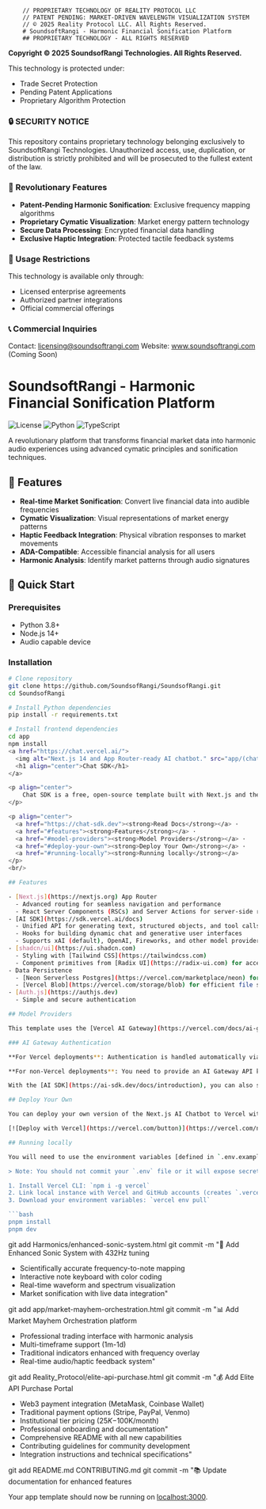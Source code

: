         // PROPRIETARY TECHNOLOGY OF REALITY PROTOCOL LLC
        // PATENT PENDING: MARKET-DRIVEN WAVELENGTH VISUALIZATION SYSTEM
        // © 2025 Reality Protocol LLC. All Rights Reserved.
        # SoundsoftRangi - Harmonic Financial Sonification Platform
        ## PROPRIETARY TECHNOLOGY - ALL RIGHTS RESERVED

**Copyright © 2025 SoundsofRangi Technologies. All Rights Reserved.**

This technology is protected under:
- Trade Secret Protection
- Pending Patent Applications
- Proprietary Algorithm Protection

### 🔒 SECURITY NOTICE
This repository contains proprietary technology belonging exclusively to SoundsoftRangi Technologies. Unauthorized access, use, duplication, or distribution is strictly prohibited and will be prosecuted to the fullest extent of the law.

### 🌟 Revolutionary Features
- **Patent-Pending Harmonic Sonification**: Exclusive frequency mapping algorithms
- **Proprietary Cymatic Visualization**: Market energy pattern technology
- **Secure Data Processing**: Encrypted financial data handling
- **Exclusive Haptic Integration**: Protected tactile feedback systems

### 🚫 Usage Restrictions
This technology is available only through:
- Licensed enterprise agreements
- Authorized partner integrations
- Official commercial offerings

### 📞 Commercial Inquiries
Contact: licensing@soundsoftrangi.com
Website: www.soundsoftrangi.com (Coming Soon)
# SoundsoftRangi - Harmonic Financial Sonification Platform

![License](https://img.shields.io/badge/License-MIT-blue.svg)
![Python](https://img.shields.io/badge/Python-3.8%2B-green)
![TypeScript](https://img.shields.io/badge/TypeScript-4.0%2B-blue)

A revolutionary platform that transforms financial market data into harmonic audio experiences using advanced cymatic principles and sonification techniques.

## 🌟 Features

- **Real-time Market Sonification**: Convert live financial data into audible frequencies
- **Cymatic Visualization**: Visual representations of market energy patterns
- **Haptic Feedback Integration**: Physical vibration responses to market movements
- **ADA-Compatible**: Accessible financial analysis for all users
- **Harmonic Analysis**: Identify market patterns through audio signatures

## 🚀 Quick Start

### Prerequisites
- Python 3.8+
- Node.js 14+
- Audio capable device

### Installation

```bash
# Clone repository
git clone https://github.com/SoundsofRangi/SoundsofRangi.git
cd SoundsofRangi

# Install Python dependencies
pip install -r requirements.txt

# Install frontend dependencies
cd app
npm install
<a href="https://chat.vercel.ai/">
  <img alt="Next.js 14 and App Router-ready AI chatbot." src="app/(chat)/opengraph-image.png">
  <h1 align="center">Chat SDK</h1>
</a>

<p align="center">
    Chat SDK is a free, open-source template built with Next.js and the AI SDK that helps you quickly build powerful chatbot applications.
</p>

<p align="center">
  <a href="https://chat-sdk.dev"><strong>Read Docs</strong></a> ·
  <a href="#features"><strong>Features</strong></a> ·
  <a href="#model-providers"><strong>Model Providers</strong></a> ·
  <a href="#deploy-your-own"><strong>Deploy Your Own</strong></a> ·
  <a href="#running-locally"><strong>Running locally</strong></a>
</p>
<br/>

## Features

- [Next.js](https://nextjs.org) App Router
  - Advanced routing for seamless navigation and performance
  - React Server Components (RSCs) and Server Actions for server-side rendering and increased performance
- [AI SDK](https://sdk.vercel.ai/docs)
  - Unified API for generating text, structured objects, and tool calls with LLMs
  - Hooks for building dynamic chat and generative user interfaces
  - Supports xAI (default), OpenAI, Fireworks, and other model providers
- [shadcn/ui](https://ui.shadcn.com)
  - Styling with [Tailwind CSS](https://tailwindcss.com)
  - Component primitives from [Radix UI](https://radix-ui.com) for accessibility and flexibility
- Data Persistence
  - [Neon Serverless Postgres](https://vercel.com/marketplace/neon) for saving chat history and user data
  - [Vercel Blob](https://vercel.com/storage/blob) for efficient file storage
- [Auth.js](https://authjs.dev)
  - Simple and secure authentication

## Model Providers

This template uses the [Vercel AI Gateway](https://vercel.com/docs/ai-gateway) to access multiple AI models through a unified interface. The default configuration includes [xAI](https://x.ai) models (`grok-2-vision-1212`, `grok-3-mini-beta`) routed through the gateway.

### AI Gateway Authentication

**For Vercel deployments**: Authentication is handled automatically via OIDC tokens.

**For non-Vercel deployments**: You need to provide an AI Gateway API key by setting the `AI_GATEWAY_API_KEY` environment variable in your `.env.local` file.

With the [AI SDK](https://ai-sdk.dev/docs/introduction), you can also switch to direct LLM providers like [OpenAI](https://openai.com), [Anthropic](https://anthropic.com), [Cohere](https://cohere.com/), and [many more](https://ai-sdk.dev/providers/ai-sdk-providers) with just a few lines of code.

## Deploy Your Own

You can deploy your own version of the Next.js AI Chatbot to Vercel with one click:

[![Deploy with Vercel](https://vercel.com/button)](https://vercel.com/new/clone?repository-url=https%3A%2F%2Fgithub.com%2Fvercel%2Fai-chatbot&env=AUTH_SECRET&envDescription=Learn+more+about+how+to+get+the+API+Keys+for+the+application&envLink=https%3A%2F%2Fgithub.com%2Fvercel%2Fai-chatbot%2Fblob%2Fmain%2F.env.example&demo-title=AI+Chatbot&demo-description=An+Open-Source+AI+Chatbot+Template+Built+With+Next.js+and+the+AI+SDK+by+Vercel.&demo-url=https%3A%2F%2Fchat.vercel.ai&products=%5B%7B%22type%22%3A%22integration%22%2C%22protocol%22%3A%22ai%22%2C%22productSlug%22%3A%22grok%22%2C%22integrationSlug%22%3A%22xai%22%7D%2C%7B%22type%22%3A%22integration%22%2C%22protocol%22%3A%22storage%22%2C%22productSlug%22%3A%22neon%22%2C%22integrationSlug%22%3A%22neon%22%7D%2C%7B%22type%22%3A%22integration%22%2C%22protocol%22%3A%22storage%22%2C%22productSlug%22%3A%22upstash-kv%22%2C%22integrationSlug%22%3A%22upstash%22%7D%2C%7B%22type%22%3A%22blob%22%7D%5D)

## Running locally

You will need to use the environment variables [defined in `.env.example`](.env.example) to run Next.js AI Chatbot. It's recommended you use [Vercel Environment Variables](https://vercel.com/docs/projects/environment-variables) for this, but a `.env` file is all that is necessary.

> Note: You should not commit your `.env` file or it will expose secrets that will allow others to control access to your various AI and authentication provider accounts.

1. Install Vercel CLI: `npm i -g vercel`
2. Link local instance with Vercel and GitHub accounts (creates `.vercel` directory): `vercel link`
3. Download your environment variables: `vercel env pull`

```bash
pnpm install
pnpm dev
```
git add Harmonics/enhanced-sonic-system.html
git commit -m "🎼 Add Enhanced Sonic System with 432Hz tuning

- Scientifically accurate frequency-to-note mapping
- Interactive note keyboard with color coding
- Real-time waveform and spectrum visualization
- Market sonification with live data integration"

git add app/market-mayhem-orchestration.html
git commit -m "📊 Add Market Mayhem Orchestration platform

- Professional trading interface with harmonic analysis
- Multi-timeframe support (1m-1d)
- Traditional indicators enhanced with frequency overlay
- Real-time audio/haptic feedback system"

git add Reality_Protocol/elite-api-purchase.html
git commit -m "💰 Add Elite API Purchase Portal

- Web3 payment integration (MetaMask, Coinbase Wallet)
- Traditional payment options (Stripe, PayPal, Venmo)
- Institutional tier pricing ($25K-$100K/month)
- Professional onboarding and documentation"
- Comprehensive README with all new capabilities
- Contributing guidelines for community development
- Integration instructions and technical specifications"

git add README.md CONTRIBUTING.md
git commit -m "📚 Update documentation for enhanced features

Your app template should now be running on [localhost:3000](http://localhost:3000).
